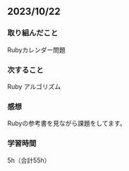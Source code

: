 ## 2023/10/22
### 取り組んだこと
Rubyカレンダー問題
### 次すること
Ruby アルゴリズム
### 感想
Rubyの参考書を見ながら課題をしてます。
### 学習時間
5h（合計55h）
